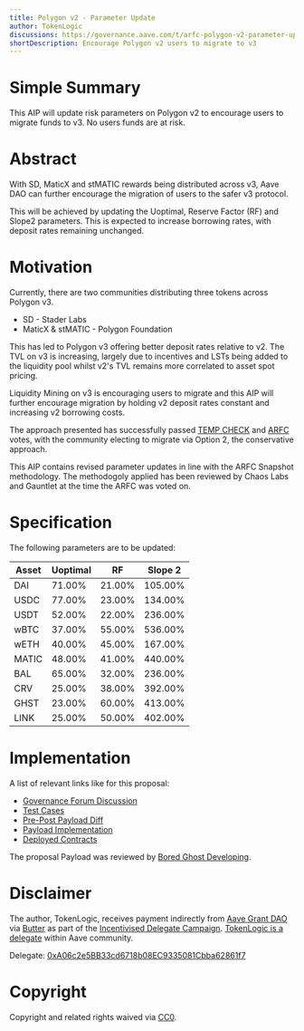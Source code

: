 ```yaml
---
title: Polygon v2 - Parameter Update
author: TokenLogic
discussions: https://governance.aave.com/t/arfc-polygon-v2-parameter-update/12817
shortDescription: Encourage Polygon v2 users to migrate to v3
---
```


# Simple Summary

This AIP will update risk parameters on Polygon v2 to encourage users to migrate funds to v3. No users funds are at risk.

# Abstract

With SD, MaticX and stMATIC rewards being distributed across v3, Aave DAO can further encourage the migration of users to the safer v3 protocol. 

This will be achieved by updating the Uoptimal, Reserve Factor (RF) and Slope2 parameters. This is expected to increase borrowing rates, with deposit rates remaining unchanged. 

# Motivation

Currently, there are two communities distributing three tokens across Polygon v3. 

* SD - Stader Labs
* MaticX & stMATIC - Polygon Foundation

This has led to Polygon v3 offering better deposit rates relative to v2. The TVL on v3 is increasing, largely due to incentives and LSTs being added to the liquidity pool whilst v2's TVL remains more correlated to asset spot pricing.

Liquidity Mining on v3 is encouraging users to migrate and this AIP will further encourage migration by holding v2 deposit rates constant and increasing v2 borrowing costs.

The approach presented has successfully passed [TEMP CHECK](https://snapshot.org/#/aave.eth/proposal/0x478169c0840488588b31d7e23b889b5f9442057db9c7a5b9b6cfdd61fe7108ff) and [ARFC](https://snapshot.org/#/aave.eth/proposal/0x013f763e92d253926bc7f04d79138593a1b31c969a34db7f0955e46850c796d9) votes, with the community electing to migrate via Option 2, the conservative approach. 

This AIP contains revised parameter updates in line with the ARFC Snapshot methodology. The methodogoly applied has been reviewed by Chaos Labs and Gauntlet at the time the ARFC was voted on. 

# Specification

The following parameters are to be updated:

|Asset|Uoptimal|RF |Slope 2|
|---|---|---|---|
|DAI|71.00%|21.00%|105.00%|
|USDC|77.00%|23.00%|134.00%|
|USDT|52.00%|22.00%|236.00%|
|wBTC|37.00%|55.00%|536.00%|
|wETH|40.00%|45.00%|167.00%|
|MATIC|48.00%|41.00%|440.00%|
|BAL|65.00%|32.00%|236.00%|
|CRV|25.00%|38.00%|392.00%|
|GHST|23.00%|60.00%|413.00%|
|LINK|25.00%|50.00%|402.00%|


# Implementation

A list of relevant links like for this proposal:

* [Governance Forum Discussion](https://governance.aave.com/t/arfc-polygon-v2-parameter-update/12817)
* [Test Cases](https://github.com/defijesus/aave-proposals/blob/main/src/AaveV2PolygonRatesUpdates_20230614/AaveV2PolygonRatesUpdates_20230614.t.sol)
* [Pre-Post Payload Diff](https://github.com/defijesus/aave-proposals/blob/main/diffs/preTestPolygonUpdate20230614_proTestPolygonUpdate20230614.md)
* [Payload Implementation](https://github.com/defijesus/aave-proposals/blob/main/src/AaveV2PolygonRatesUpdates_20230614/AaveV2PolygonRatesUpdates_20230614.sol)
* [Deployed Contracts](https://polygonscan.com/address/0xbbd2b7418395d1782f0016095c6a26487d184873#code)

The proposal Payload was reviewed by [Bored Ghost Developing](https://bgdlabs.com/).

# Disclaimer

The author, TokenLogic, receives payment indirectly from [Aave Grant DAO](https://twitter.com/AaveGrants) via [Butter](https://twitter.com/butterymoney) as part of the [Incentivised Delegate Campaign](https://governance.aave.com/t/temp-check-incentivized-delegate-campaign-3-month/11732). [TokenLogic is a delegate](https://governance.aave.com/t/tokenlogic-delegate-platform/12516) within Aave community. 

Delegate: [0xA06c2e5BB33cd6718b08EC9335081Cbba62861f7](https://app.aave.com/governance/)

# Copyright

Copyright and related rights waived via [CC0](https://creativecommons.org/publicdomain/zero/1.0/).
